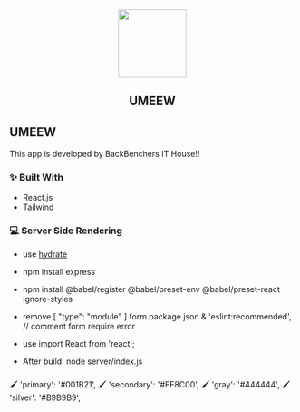 <div id="top"></div>

<div align="center">
  <img src="./src/assets/umeew-logo.svg" width="120px">
  <h2>UMEEW</h2>
</div>

## UMEEW

This app is developed by BackBenchers IT House!!

### ✨ Built With
- React.js
- Tailwind

### 💻 Server Side Rendering
- use  <a href="https://react.dev/reference/react-dom/hydrate#hydrate">hydrate</a>
- npm install express
- npm install @babel/register @babel/preset-env @babel/preset-react ignore-styles

- remove [ "type": "module" ] form package.json & 'eslint:recommended', // comment form require error
- use import React from 'react';

- After build: node server/index.js

### 
🖌 'primary': '#001B21',
🖌 'secondary': '#FF8C00',
🖌 'gray': '#444444',
🖌 'silver': '#B9B9B9',
